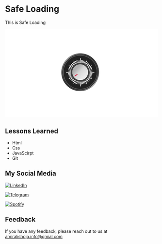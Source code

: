 
# Safe Loading

This is Safe Loading

![Demo](demo.png)

## Lessons Learned

- Html
- Css
- JavaScirpt
- Git

## My Social Media

[![LinkedIn](https://img.shields.io/badge/LinkedIn-0077B5?style=for-the-badge&logo=linkedin&logoColor=white)](https://www.linkedin.com/in/amiralishoja)

[![Telegram](https://img.shields.io/badge/Telegram-2CA5E0?style=for-the-badge&logo=telegram&logoColor=white)](https://open.spotify.com/user/3172y5iz5tv42jhub36opkevig2i)

[![Spotify](https://img.shields.io/badge/Spotify-1ED760?&style=for-the-badge&logo=spotify&logoColor=white)](https://open.spotify.com/user/3172y5iz5tv42jhub36opkevig2i)
## Feedback

If you have any feedback, please reach out to us at amiralishoja.info@gmial.com

